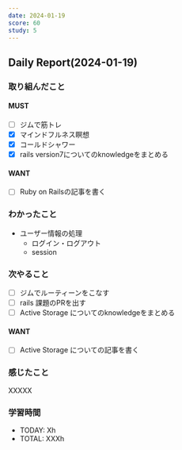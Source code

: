 ```yaml
---
date: 2024-01-19
score: 60
study: 5
---
```

## Daily Report(2024-01-19)
### 取り組んだこと
#### MUST
- [ ] ジムで筋トレ
- [x] マインドフルネス瞑想
- [x] コールドシャワー
- [x] rails version7についてのknowledgeをまとめる
#### WANT
- [ ] Ruby on Railsの記事を書く
### わかったこと
- ユーザー情報の処理
	- ログイン・ログアウト
	- session
### 次やること
- [ ] ジムでルーティーンをこなす
- [ ] rails 課題のPRを出す
- [ ] Active Storage についてのknowledgeをまとめる
#### WANT
- [ ] Active Storage についての記事を書く
### 感じたこと
XXXXX
### 学習時間
- TODAY: Xh
- TOTAL: XXXh
